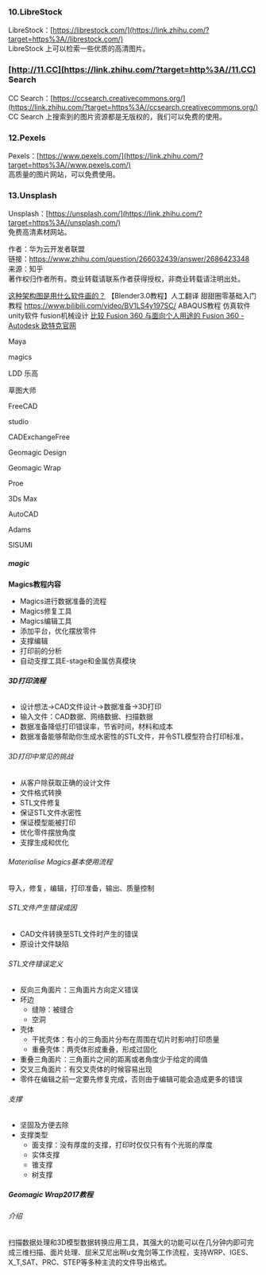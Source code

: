 ### **10.LibreStock**

LibreStock：[https://librestock.com/](https://link.zhihu.com/?target=https%3A//librestock.com/)  
LibreStock 上可以检索一些优质的高清图片。

### **[http://11.CC](https://link.zhihu.com/?target=http%3A//11.CC)** **Search**

CC Search：[https://ccsearch.creativecommons.org/](https://link.zhihu.com/?target=https%3A//ccsearch.creativecommons.org/)  
CC Search 上搜索到的图片资源都是无版权的，我们可以免费的使用。

### **12.Pexels**

Pexels：[https://www.pexels.com/](https://link.zhihu.com/?target=https%3A//www.pexels.com/)  
高质量的图片网站，可以免费使用。

### **13.Unsplash**

Unsplash：[https://unsplash.com/](https://link.zhihu.com/?target=https%3A//unsplash.com/)  
免费高清素材网站。

  

作者：华为云开发者联盟  
链接：https://www.zhihu.com/question/266032439/answer/2686423348  
来源：知乎  
著作权归作者所有。商业转载请联系作者获得授权，非商业转载请注明出处。

[这种架构图是用什么软件画的？](https://www.zhihu.com/question/387194463/answer/2942070608)
【Blender3.0教程】人工翻译 甜甜圈零基础入门教程
https://www.bilibili.com/video/BV1LS4y197SC/
ABAQUS教程   仿真软件
unity软件
fusion机械设计
[比较 Fusion 360 与面向个人用途的 Fusion 360 - Autodesk 欧特克官网](https://www.autodesk.com.cn/products/fusion-360/personal)



Maya

magics

LDD 乐高

草图大师

FreeCAD

studio

CADExchangeFree

Geomagic Design

Geomagic Wrap

Proe

3Ds Max

AutoCAD

Adams

SISUMI



##### magic

**Magics教程内容**

- Magics进行数据准备的流程
- Magics修复工具
- Magics编辑工具
- 添加平台，优化摆放零件
- 支撑编辑
- 打印前的分析
- 自动支撑工具E-stage和金属仿真模块

###### **3D打印流程**

- 设计想法->CAD文件设计->数据准备->3D打印
- 输入文件：CAD数据、网络数据、扫描数据
- 数据准备降低打印错误率，节省时间，材料和成本
- 数据准备能够帮助你生成水密性的STL文件，并令STL模型符合打印标准，

###### 3D打印中常见的挑战

- 从客户除获取正确的设计文件
- 文件格式转换
- STL文件修复
- 保证STL文件水密性
- 保证模型能被打印
- 优化零件摆放角度
- 支撑生成和优化

###### Materialise Magics基本使用流程

导入，修复，编辑，打印准备，输出、质量控制

###### STL文件产生错误成因

- CAD文件转换至STL文件时产生的错误
- 原设计文件缺陷

###### STL文件错误定义

- 反向三角面片：三角面片方向定义错误
- 坏边
    - 缝隙：被缝合
    - 空洞
- 壳体
    - 干扰壳体：有小的三角面片分布在周围在切片时影响打印质量
    - 重叠壳体：两壳体形成重叠，形成过固化
- 重叠三角面片：三角面片之间的距离或者角度少于给定的阈值
- 交叉三角面片：有交叉壳体的时候容易出现
- 零件在编辑之前一定要先修复完成，否则由于编辑可能会造成更多的错误

###### 支撑

- 坚固及方便去除
- 支撑类型
    - 面支撑：没有厚度的支撑，打印时仅仅只有有个光斑的厚度
    - 实体支撑
    - 锥支撑
    - 树支撑

##### Geomagic Wrap2017教程

###### 介绍

扫描数据处理和3D模型数据转换应用工具，其强大的功能可以在几分钟内即可完成三维扫描、面片处理、屈米艾尼出啊u女鬼剑等工作流程，支持WRP、IGES、X_T,SAT、PRC、STEP等多种主流的文件导出格式。
